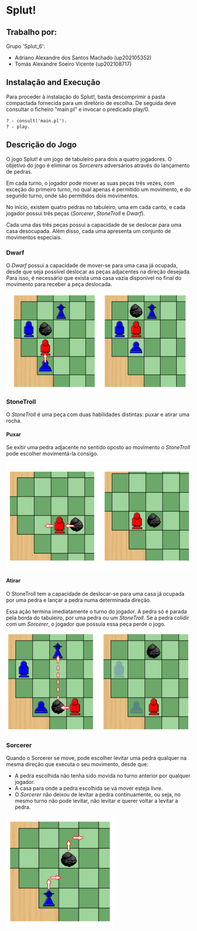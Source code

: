 # Splut!

## Trabalho por:
Grupo 'Splut_6':
- Adriano Alexandre dos Santos Machado (up202105352)
- Tomás Alexandre Soeiro Vicente (up202108717)

## Instalação and Execução

Para proceder à instalação do Splut!, basta descomprimir a pasta compactada fornecida para um diretório de escolha. De seguida deve consultar o ficheiro "main.pl" e invocar o predicado play/0.

```prolog=
? - consult('main.pl').
? - play.
```

## Descrição do Jogo

O jogo Splut! é um jogo de tabuleiro para dois a quatro jogadores. O objetivo do jogo é eliminar os *Sorcerers* adversários através do lançamento de pedras.

Em cada turno, o jogador pode mover as suas peças três vezes, com exceção do primeiro turno, no qual apenas é permitido um movimento, e do segundo turno, onde são permitidos dois movimentos.

No início, existem quatro pedras no tabuleiro, uma em cada canto, e cada jogador possui três peças (*Sorcerer*, *StoneTroll* e *Dwarf*).

Cada uma das três peças possui a capacidade de se deslocar para uma casa desocupada. Além disso, cada uma apresenta um conjunto de movimentos especiais.

### Dwarf

O *Dwarf* possui a capacidade de mover-se para uma casa já ocupada, desde que seja possível deslocar as peças adjacentes na direção desejada. Para isso, é necessário que exista uma casa vazia disponível no final do movimento para receber a peça deslocada.

<img src="doc/Dwarf_Push.png" height="260">

### StoneTroll

O *StoneTroll* é uma peça com duas habilidades distintas: puxar e atirar uma rocha.

####    Puxar

Se exitir uma pedra adjacente no sentido oposto ao movimento o *StoneTroll* pode escolher movimentá-la consigo.

<img src="doc/Troll_Pull.png" height="290">


####    Atirar

O StoneTroll tem a capacidade de deslocar-se para uma casa já ocupada por uma pedra e lançar a pedra numa determinada direção.

Essa ação termina imediatamente o turno do jogador. A pedra só é parada pela borda do tabuleiro, por uma pedra ou um *StoneTroll*. Se a pedra colidir com um *Sorcerer*, o jogador que possuía essa peça perde o jogo.

<img alt="Troll Pull Example" src="doc/Troll_Throw.png" height=270>


### Sorcerer

Quando o Sorcerer se move, pode escolher levitar uma pedra qualquer na mesma direção que executa o seu movimento, desde que:

* A pedra escolhida não tenha sido movida no turno anterior por qualquer jogador.
* A casa para onde a pedra escolhida se vá mover esteja livre.
* O *Sorcerer* não deixou de levitar a pedra continuamente, ou seja, no mesmo turno não pode levitar, não levitar e querer voltar a levitar a pedra.

<img alt="Continuous levitation example" src="doc/Sorcerer_Levitate.png" height=300>

